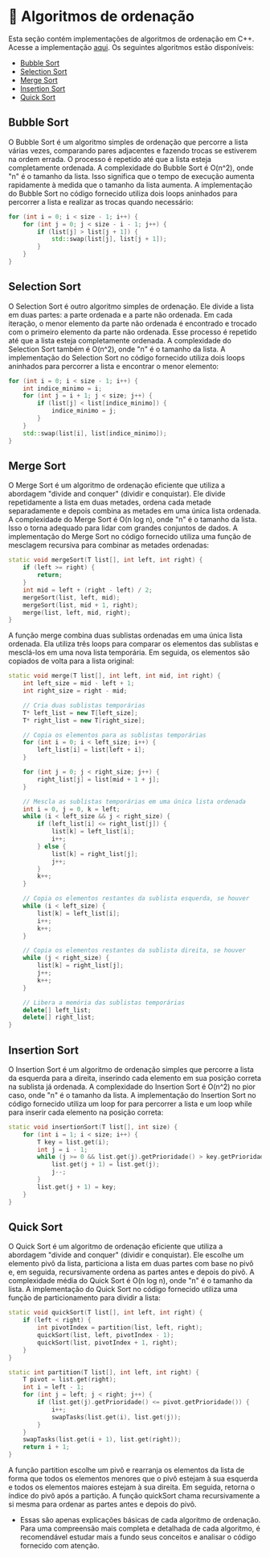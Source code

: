 # 🔄 Algoritmos de ordenação

Esta seção contém implementações de algoritmos de ordenação em C++. Acesse a implementação [aqui](ordenacao.hpp). Os seguintes algoritmos estão disponíveis:

- [Bubble Sort](#bubble-sort)
- [Selection Sort](#selection-sort)
- [Merge Sort](#merge-sort)
- [Insertion Sort](#insertion-sort) 
- [Quick Sort](#quick-sort)

## Bubble Sort
O Bubble Sort é um algoritmo simples de ordenação que percorre a lista várias vezes, comparando pares adjacentes e fazendo trocas se estiverem na ordem errada. O processo é repetido até que a lista esteja completamente ordenada. A complexidade do Bubble Sort é O(n^2), onde "n" é o tamanho da lista. Isso significa que o tempo de execução aumenta rapidamente à medida que o tamanho da lista aumenta. A implementação do Bubble Sort no código fornecido utiliza dois loops aninhados para percorrer a lista e realizar as trocas quando necessário:
```cpp
for (int i = 0; i < size - 1; i++) {
    for (int j = 0; j < size - i - 1; j++) {
        if (list[j] > list[j + 1]) {
            std::swap(list[j], list[j + 1]);
        }
    }
}
```

## Selection Sort
O Selection Sort é outro algoritmo simples de ordenação. Ele divide a lista em duas partes: a parte ordenada e a parte não ordenada. Em cada iteração, o menor elemento da parte não ordenada é encontrado e trocado com o primeiro elemento da parte não ordenada. Esse processo é repetido até que a lista esteja completamente ordenada. A complexidade do Selection Sort também é O(n^2), onde "n" é o tamanho da lista. A implementação do Selection Sort no código fornecido utiliza dois loops aninhados para percorrer a lista e encontrar o menor elemento:
```cpp
for (int i = 0; i < size - 1; i++) {
    int indice_minimo = i;
    for (int j = i + 1; j < size; j++) {
        if (list[j] < list[indice_minimo]) {
            indice_minimo = j;
        }
    }
    std::swap(list[i], list[indice_minimo]);
}
```


## Merge Sort 
O Merge Sort é um algoritmo de ordenação eficiente que utiliza a abordagem "divide and conquer" (dividir e conquistar). Ele divide repetidamente a lista em duas metades, ordena cada metade separadamente e depois combina as metades em uma única lista ordenada. A complexidade do Merge Sort é O(n log n), onde "n" é o tamanho da lista. Isso o torna adequado para lidar com grandes conjuntos de dados. A implementação do Merge Sort no código fornecido utiliza uma função de mesclagem recursiva para combinar as metades ordenadas:
```cpp
static void mergeSort(T list[], int left, int right) {
    if (left >= right) {
        return;
    }
    int mid = left + (right - left) / 2;
    mergeSort(list, left, mid);
    mergeSort(list, mid + 1, right);
    merge(list, left, mid, right);
}
```
A função merge combina duas sublistas ordenadas em uma única lista ordenada. Ela utiliza três loops para comparar os elementos das sublistas e mesclá-los em uma nova lista temporária. Em seguida, os elementos são copiados de volta para a lista original:
```cpp
static void merge(T list[], int left, int mid, int right) {
    int left_size = mid - left + 1;
    int right_size = right - mid;

    // Cria duas sublistas temporárias
    T* left_list = new T[left_size];
    T* right_list = new T[right_size];

    // Copia os elementos para as sublistas temporárias
    for (int i = 0; i < left_size; i++) {
        left_list[i] = list[left + i];
    }

    for (int j = 0; j < right_size; j++) {
        right_list[j] = list[mid + 1 + j];
    }

    // Mescla as sublistas temporárias em uma única lista ordenada
    int i = 0, j = 0, k = left;
    while (i < left_size && j < right_size) {
        if (left_list[i] <= right_list[j]) {
            list[k] = left_list[i];
            i++;
        } else {
            list[k] = right_list[j];
            j++;
        }
        k++;
    }

    // Copia os elementos restantes da sublista esquerda, se houver
    while (i < left_size) {
        list[k] = left_list[i];
        i++;
        k++;
    }

    // Copia os elementos restantes da sublista direita, se houver
    while (j < right_size) {
        list[k] = right_list[j];
        j++;
        k++;
    }

    // Libera a memória das sublistas temporárias
    delete[] left_list;
    delete[] right_list;
}
```


## Insertion Sort 
O Insertion Sort é um algoritmo de ordenação simples que percorre a lista da esquerda para a direita, inserindo cada elemento em sua posição correta na sublista já ordenada. A complexidade do Insertion Sort é O(n^2) no pior caso, onde "n" é o tamanho da lista. A implementação do Insertion Sort no código fornecido utiliza um loop for para percorrer a lista e um loop while para inserir cada elemento na posição correta:
```cpp
static void insertionSort(T list[], int size) {
    for (int i = 1; i < size; i++) {
        T key = list.get(i);
        int j = i - 1;
        while (j >= 0 && list.get(j).getPrioridade() > key.getPrioridade()) {
            list.get(j + 1) = list.get(j);
            j--;
        }
        list.get(j + 1) = key;
    }
}
```

## Quick Sort
O Quick Sort é um algoritmo de ordenação eficiente que utiliza a abordagem "divide and conquer" (dividir e conquistar). Ele escolhe um elemento pivô da lista, particiona a lista em duas partes com base no pivô e, em seguida, recursivamente ordena as partes antes e depois do pivô. A complexidade média do Quick Sort é O(n log n), onde "n" é o tamanho da lista. A implementação do Quick Sort no código fornecido utiliza uma função de particionamento para dividir a lista:

```cpp
static void quickSort(T list[], int left, int right) {
    if (left < right) {
        int pivotIndex = partition(list, left, right);
        quickSort(list, left, pivotIndex - 1);
        quickSort(list, pivotIndex + 1, right);
    }
}

static int partition(T list[], int left, int right) {
    T pivot = list.get(right);
    int i = left - 1;
    for (int j = left; j < right; j++) {
        if (list.get(j).getPrioridade() <= pivot.getPrioridade()) {
            i++;
            swapTasks(list.get(i), list.get(j));
        }
    }
    swapTasks(list.get(i + 1), list.get(right));
    return i + 1;
}
```
A função partition escolhe um pivô e rearranja os elementos da lista de forma que todos os elementos menores que o pivô estejam à sua esquerda e todos os elementos maiores estejam à sua direita. Em seguida, retorna o índice do pivô após a partição. A função quickSort chama recursivamente a si mesma para ordenar as partes antes e depois do pivô.


- Essas são apenas explicações básicas de cada algoritmo de ordenação. Para uma compreensão mais completa e detalhada de cada algoritmo, é recomendável estudar mais a fundo seus conceitos e analisar o código fornecido com atenção.
